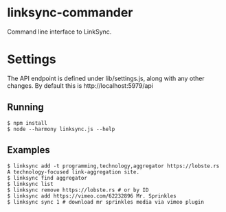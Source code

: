# linksync-commander #

Command line interface to LinkSync.

# Settings #

The API endpoint is defined under lib/settings.js, along with any other changes.
By default this is http://localhost:5979/api

## Running ##

	$ npm install
	$ node --harmony linksync.js --help

## Examples ##

	$ linksync add -t programming,technology,aggregator https://lobste.rs A technology-focused link-aggregation site.
	$ linksync find aggregator
	$ linksync list
	$ linksync remove https://lobste.rs # or by ID
	$ linksync add https://vimeo.com/62232896 Mr. Sprinkles
	$ linksync sync 1 # download mr sprinkles media via vimeo plugin
